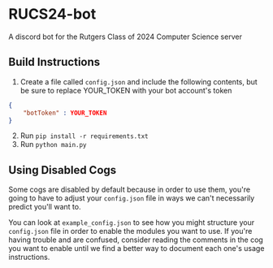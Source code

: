 # RUCS24-bot

A discord bot for the Rutgers Class of 2024 Computer Science server

## Build Instructions

1. Create a file called `config.json` and include the following contents, but be sure to replace YOUR_TOKEN with your bot account's token
```json
{
    "botToken" : YOUR_TOKEN
}
```
2. Run `pip install -r requirements.txt`
3. Run `python main.py`

## Using Disabled Cogs

Some cogs are disabled by default because in order to use them,
you're going to have to adjust your `config.json` file in ways we
can't necessarily predict you'll want to.

You can look at `example_config.json` to see how you might structure
your `config.json` file in order to enable the modules you want to use.
If you're having trouble and are confused, consider reading the comments
in the cog you want to enable until we find a better way to document
each one's usage instructions.